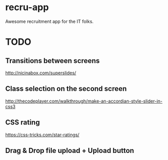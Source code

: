 # recru-app

Awesome recruitment app for the IT folks.

# TODO

## Transitions between screens
http://nicinabox.com/superslides/

## Class selection on the second screen
http://thecodeplayer.com/walkthrough/make-an-accordian-style-slider-in-css3

## CSS rating
https://css-tricks.com/star-ratings/

## Drag & Drop file upload + Upload button
